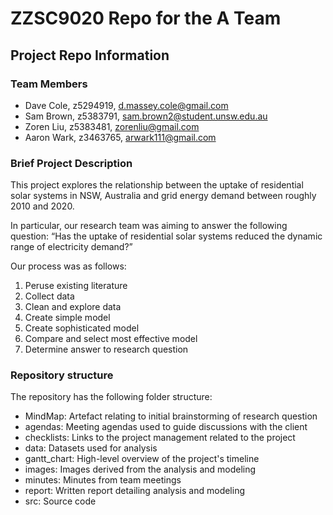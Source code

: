 # ZZSC9020 Repo for the A Team 

## Project Repo Information


### Team Members
- Dave Cole, z5294919, d.massey.cole@gmail.com
- Sam Brown, z5383791, sam.brown2@student.unsw.edu.au
- Zoren Liu, z5383481, zorenliu@gmail.com
- Aaron Wark, z3463765, arwark111@gmail.com


### Brief Project Description
This project explores the relationship between the uptake of residential solar systems in NSW, Australia and grid energy demand between roughly 2010 and 2020.

In particular, our research team was aiming to answer the following question:
“Has the uptake of residential solar systems reduced the dynamic range of electricity demand?”

Our process was as follows:
1. Peruse existing literature
2. Collect data
3. Clean and explore data
4. Create simple model
5. Create sophisticated model
6. Compare and select most effective model
7. Determine answer to research question

### Repository structure

The repository has the following folder structure:

- MindMap: Artefact relating to initial brainstorming of research question
- agendas: Meeting agendas used to guide discussions with the client
- checklists: Links to the project management related to the project
- data: Datasets used for analysis
- gantt_chart: High-level overview of the project's timeline
- images: Images derived from the analysis and modeling
- minutes: Minutes from team meetings
- report: Written report detailing analysis and modeling
- src: Source code
